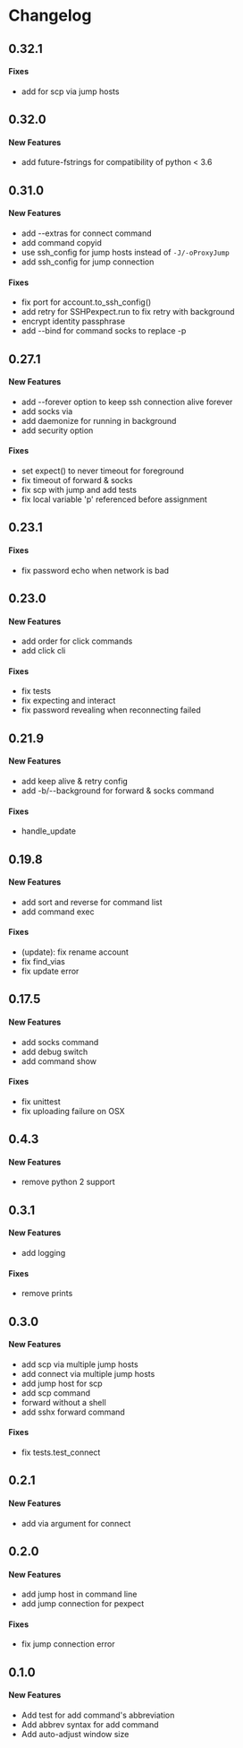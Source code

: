 # Changelog


## 0.32.1

#### Fixes

* add  for scp via jump hosts

## 0.32.0
#### New Features

* add future-fstrings for compatibility of python < 3.6


## 0.31.0
#### New Features

* add --extras for connect command
* add command copyid
* use ssh_config for jump hosts instead of `-J/-oProxyJump`
* add ssh_config for jump connection

#### Fixes

* fix port for account.to_ssh_config()
* add retry for SSHPexpect.run to fix retry with background
* encrypt identity passphrase
* add --bind for command socks to replace -p

## 0.27.1
#### New Features

* add --forever option to keep ssh connection alive forever
* add socks via
* add daemonize for running in background
* add security option

#### Fixes

* set expect() to never timeout for foreground
* fix timeout of forward & socks
* fix scp with jump and add tests
* fix local variable 'p' referenced before assignment

## 0.23.1

#### Fixes

* fix password echo when network is bad

## 0.23.0
#### New Features

* add order for click commands
* add click cli

#### Fixes

* fix tests
* fix expecting and interact
* fix password revealing when reconnecting failed

## 0.21.9
#### New Features

* add keep alive & retry config
* add -b/--background for forward & socks command

#### Fixes

* handle_update

## 0.19.8
#### New Features

* add sort and reverse for command list
* add command exec

#### Fixes

* (update): fix rename account
* fix find_vias
* fix update error

## 0.17.5
#### New Features

* add socks command
* add debug switch
* add command show

#### Fixes

* fix unittest
* fix uploading failure on OSX

## 0.4.3
#### New Features

* remove python 2 support


## 0.3.1
#### New Features

* add logging

#### Fixes

* remove prints

## 0.3.0
#### New Features

* add scp via multiple jump hosts
* add connect via multiple jump hosts
* add jump host for scp
* add scp command
* forward without a shell
* add sshx forward command

#### Fixes

* fix tests.test_connect

## 0.2.1
#### New Features

* add via argument for connect


## 0.2.0
#### New Features

* add jump host in command line
* add jump connection for pexpect

#### Fixes

* fix jump connection error

## 0.1.0
#### New Features

* Add test for add command's abbreviation
* Add abbrev syntax for add command
* Add auto-adjust window size

